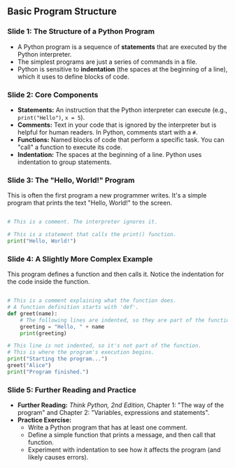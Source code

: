 ## Basic Program Structure

### Slide 1: The Structure of a Python Program

  * A Python program is a sequence of **statements** that are executed by the Python interpreter.
  * The simplest programs are just a series of commands in a file.
  * Python is sensitive to **indentation** (the spaces at the beginning of a line), which it uses to define blocks of code.

### Slide 2: Core Components

  * **Statements:** An instruction that the Python interpreter can execute (e.g., `print("Hello")`, `x = 5`).
  * **Comments:** Text in your code that is ignored by the interpreter but is helpful for human readers. In Python, comments start with a `#`.
  * **Functions:** Named blocks of code that perform a specific task. You can "call" a function to execute its code.
  * **Indentation:** The spaces at the beginning of a line. Python uses indentation to group statements.

### Slide 3: The "Hello, World\!" Program

This is often the first program a new programmer writes. It's a simple program that prints the text "Hello, World\!" to the screen.
```py

# This is a comment. The interpreter ignores it.

# This is a statement that calls the print() function.
print("Hello, World!")
```
### Slide 4: A Slightly More Complex Example

This program defines a function and then calls it. Notice the indentation for the code inside the function.
```py

# This is a comment explaining what the function does.
# A function definition starts with 'def'.
def greet(name):
    # The following lines are indented, so they are part of the function.
    greeting = "Hello, " + name
    print(greeting)

# This line is not indented, so it's not part of the function.
# This is where the program's execution begins.
print("Starting the program...")
greet("Alice")
print("Program finished.")

```
### Slide 5: Further Reading and Practice

  * **Further Reading:** *Think Python, 2nd Edition*, Chapter 1: "The way of the program" and Chapter 2: "Variables, expressions and statements".
  * **Practice Exercise:**
      * Write a Python program that has at least one comment.
      * Define a simple function that prints a message, and then call that function.
      * Experiment with indentation to see how it affects the program (and likely causes errors).

